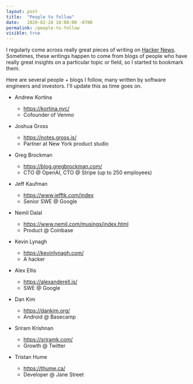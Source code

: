 ```yaml
---
layout: post
title:  "People to follow"
date:   2020-02-28 18:00:00 -0700
permalink: /people-to-follow
visible: true
---
```

I regularly come across really great pieces of writing on [Hacker News](https://news.ycombinator.com/news). Sometimes, these writings happen to come from blogs of people who have really great insights on a particular topic or field, so I started to bookmark them.

Here are several people + blogs I follow, many written by software engineers and investors. I'll update this as time goes on.


-   Andrew Kortina
    - <a href="https://kortina.nyc/" class="figcaption_hack" target="_blank">https://kortina.nyc/</a>
	- Cofounder of Venmo

-   Joshua Gross
    - <a href="https://notes.gross.is/" class="figcaption_hack" target="_blank">https://notes.gross.is/</a>
	- Partner at New York product studio

-   Greg Brockman
    - <a href="https://blog.gregbrockman.com/" class="figcaption_hack" target="_blank">https://blog.gregbrockman.com/</a>
    -   CTO @ OpenAI, CTO @ Stripe (up to 250 employees)

-   Jeff Kaufman
    - <a href="https://www.jefftk.com/index" class="figcaption_hack" target="_blank">https://www.jefftk.com/index</a>
    -   Senior SWE @ Google

-   Nemil Dalal
    - <a href="https://www.nemil.com/musings/index.html" class="figcaption_hack" target="_blank">https://www.nemil.com/musings/index.html</a>
    -   Product @ Coinbase

-   Kevin Lynagh
    - <a href="https://kevinlynagh.com/" class="figcaption_hack" target="_blank">https://kevinlynagh.com/</a>
    -   A hacker

-   Alex Ellis
    - <a href="https://alexanderell.is/" class="figcaption_hack" target="_blank">https://alexanderell.is/</a>
    -   SWE @ Google

-   Dan Kim
    - <a href="https://dankim.org/" class="figcaption_hack" target="_blank">https://dankim.org/</a>
    -   Android @ Basecamp

-   Sriram Krishnan
    - <a href="https://sriramk.com/" class="figcaption_hack" target="_blank">https://sriramk.com/</a>
    -   Growth @ Twitter
    
-   Tristan Hume
    - <a href="https://thume.ca/" class="figcaption_hack" target="_blank">https://thume.ca/</a>
    -   Developer @ Jane Street






